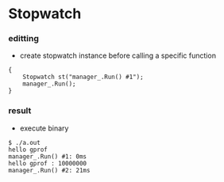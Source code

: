 # Stopwatch

### editting
+ create stopwatch instance before calling a specific function
```
{
    Stopwatch st("manager_.Run() #1");
    manager_.Run();
}
```

### result
+ execute binary
```
$ ./a.out
hello gprof
manager_.Run() #1: 0ms
hello gprof : 10000000
manager_.Run() #2: 21ms
```
